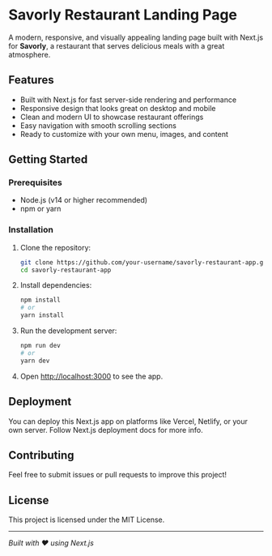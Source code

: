 
# Savorly Restaurant Landing Page

A modern, responsive, and visually appealing landing page built with Next.js for **Savorly**, a restaurant that serves delicious meals with a great atmosphere.

## Features

- Built with Next.js for fast server-side rendering and performance
- Responsive design that looks great on desktop and mobile
- Clean and modern UI to showcase restaurant offerings
- Easy navigation with smooth scrolling sections
- Ready to customize with your own menu, images, and content

## Getting Started

### Prerequisites

- Node.js (v14 or higher recommended)
- npm or yarn

### Installation

1. Clone the repository:

   ```bash
   git clone https://github.com/your-username/savorly-restaurant-app.git
   cd savorly-restaurant-app
   ```

2. Install dependencies:

   ```bash
   npm install
   # or
   yarn install
   ```

3. Run the development server:

   ```bash
   npm run dev
   # or
   yarn dev
   ```

4. Open [http://localhost:3000](http://localhost:3000) to see the app.

## Deployment

You can deploy this Next.js app on platforms like Vercel, Netlify, or your own server. Follow Next.js deployment docs for more info.

## Contributing

Feel free to submit issues or pull requests to improve this project!

## License

This project is licensed under the MIT License.

---

*Built with ❤️ using Next.js*
